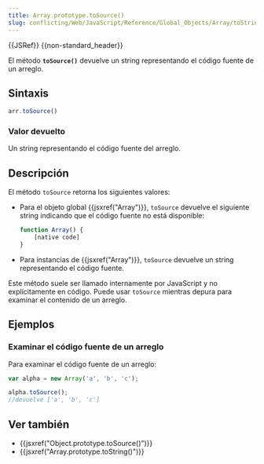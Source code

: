 ```yaml
---
title: Array.prototype.toSource()
slug: conflicting/Web/JavaScript/Reference/Global_Objects/Array/toString
---
```


{{JSRef}} {{non-standard_header}}

El método **`toSource()`** devuelve un string representando el código fuente de un arreglo.

## Sintaxis

```js
arr.toSource()
```

### Valor devuelto

Un string representando el código fuente del arreglo.

## Descripción

El método `toSource` retorna los siguientes valores:

- Para el objeto global {{jsxref("Array")}}, `toSource` devuelve el siguiente string indicando que el código fuente no está disponible:

  ```js
  function Array() {
      [native code]
  }
  ```

- Para instancias de {{jsxref("Array")}}, `toSource` devuelve un string representando el código fuente.

Este método suele ser llamado internamente por JavaScript y no explícitamente en código. Puede usar `toSource` mientras depura para examinar el contenido de un arreglo.

## Ejemplos

### Examinar el código fuente de un arreglo

Para examinar el código fuente de un arreglo:

```js
var alpha = new Array('a', 'b', 'c');

alpha.toSource();
//devuelve ['a', 'b', 'c']
```

## Ver también

- {{jsxref("Object.prototype.toSource()")}}
- {{jsxref("Array.prototype.toString()")}}
